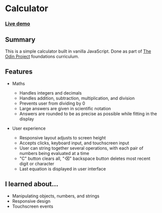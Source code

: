 # Calculator

### [Live demo](https://s-hens.github.io/calculator/)

## Summary

This is a simple calculator built in vanilla JavaScript. Done as part of [The Odin Project](https://www.theodinproject.com/) foundations curriculum.

## Features

- Maths
	- Handles integers and decimals
	- Handles addition, subtraction, multiplication, and division
	- Prevents user from dividing by 0
	- Large answers are given in scientific notation
	- Answers are rounded to be as precise as possible while fitting in the display

- User experience
	- Responsive layout adjusts to screen height
	- Accepts clicks, keyboard input, and touchscreen input
	- User can string together several operations, with each pair of numbers being evaluated at a time
	- "C" button clears all, "⌫" backspace button deletes most recent digit or character
	- Last equation is displayed in user interface

## I learned about...

- Manipulating objects, numbers, and strings
- Responsive design
- Touchscreen events
